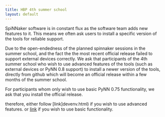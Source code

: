 ```yaml
---
title: HBP 4th summer school
layout: default
---
```


SpiNNaker software is in constant flux as the software team adds new features to it. This means we often ask users to install a specific version of the tools for
reliable support.

Due to the open-endedness of the planned spinnaker sessions in the summer school, and the fact the the most recent official release failed to support
external devices correctly. We ask that participants of the 4th summer school who wish to use advanced features of the tools
(such as external devices or PyNN 0.8 support) to install a newer version of the tools, directly from github which will become
an official release within a few months of the summer school.

For participants whom only wish to use basic PyNN 0.75 functionality, we ask that you install the official release.

therefore, either follow [link]devenv.html) if you wish to use advanced features. or
[link](../../spynnaker/3.0.0/PyNNOnSpinnakerInstall.html) if you wish to use basic functionality.


